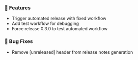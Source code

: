 ### 🚀 Features

- Trigger automated release with fixed workflow
- Add test workflow for debugging
- Force release 0.3.0 to test automated workflow

### 🐛 Bug Fixes

- Remove [unreleased] header from release notes generation

